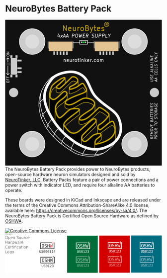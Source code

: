 # NeuroBytes Battery Pack
![NeuroBytes Battery Pack PCB front](/HARDWARE/NeuroBytes_Battery_Pack.png)
The NeuroBytes Battery Pack provides power to NeuroBytes products, open-source hardware neuron simulators designed and sold by [NeuroTinker, LLC](http://www.neurotinker.com/). Battery Packs feature a pair of power connections and a power switch with indicator LED, and require four alkaline AA batteries to operate.

These boards were designed in KiCad and Inkscape and are released under the terms of the Creative Commons Attribution-ShareAlike 4.0 license, available here: https://creativecommons.org/licenses/by-sa/4.0/. The NeuroBytes Battery Pack is Certified Open Source Hardware as defined by [OSHWA](https://www.oshwa.org).

<a rel="license" href="http://creativecommons.org/licenses/by-sa/4.0/"><img alt="Creative Commons License" style="border-width:0" src="https://i.creativecommons.org/l/by-sa/4.0/88x31.png" /></a>
![OSHWA Certification](/HARDWARE/oshwa.png)

